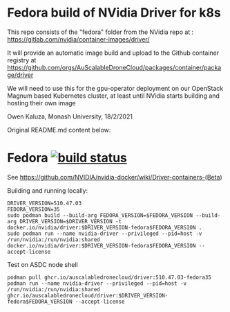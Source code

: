 # Fedora build of NVidia Driver for k8s

This repo consists of the "fedora" folder from the NVidia repo at : https://gitlab.com/nvidia/container-images/driver/

It will provide an automatic image build and upload to the Github container registry at https://github.com/orgs/AuScalableDroneCloud/packages/container/package/driver

We will need to use this for the gpu-operator deployment on our OpenStack Magnum based Kubernetes cluster, at least until NVidia starts building and hosting their own image

Owen Kaluza, Monash University, 18/2/2021

Original README.md content below:

# Fedora [![build status](https://gitlab.com/nvidia/driver/badges/master/build.svg)](https://gitlab.com/nvidia/driver/commits/master)

See <https://github.com/NVIDIA/nvidia-docker/wiki/Driver-containers-(Beta>)

Building and running locally:

```
DRIVER_VERSION=510.47.03
FEDORA_VERSION=35
sudo podman build --build-arg FEDORA_VERSION=$FEDORA_VERSION --build-arg DRIVER_VERSION=$DRIVER_VERSION -t docker.io/nvidia/driver:$DRIVER_VERSION-fedora$FEDORA_VERSION .
sudo podman run --name nvidia-driver --privileged --pid=host -v /run/nvidia:/run/nvidia:shared docker.io/nvidia/driver:$DRIVER_VERSION-fedora$FEDORA_VERSION --accept-license
```

Test on ASDC node shell

```
podman pull ghcr.io/auscalabledronecloud/driver:510.47.03-fedora35
podman run --name nvidia-driver --privileged --pid=host -v /run/nvidia:/run/nvidia:shared ghcr.io/auscalabledronecloud/driver:$DRIVER_VERSION-fedora$FEDORA_VERSION --accept-license
```
